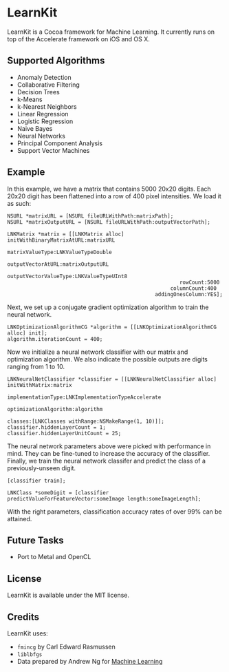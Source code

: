 LearnKit
========

LearnKit is a Cocoa framework for Machine Learning. It currently runs on top of the Accelerate framework on iOS and OS X.

Supported Algorithms
--------------------

- Anomaly Detection
- Collaborative Filtering
- Decision Trees
- k-Means
- k-Nearest Neighbors
- Linear Regression
- Logistic Regression
- Naive Bayes
- Neural Networks
- Principal Component Analysis
- Support Vector Machines

Example
-------

In this example, we have a matrix that contains 5000 20x20 digits. Each 20x20 digit has been flattened into a row of 400 pixel intensities. We load it as such:

```objc
NSURL *matrixURL = [NSURL fileURLWithPath:matrixPath];
NSURL *matrixOutputURL = [NSURL fileURLWithPath:outputVectorPath];

LNKMatrix *matrix = [[LNKMatrix alloc] initWithBinaryMatrixAtURL:matrixURL
												 matrixValueType:LNKValueTypeDouble
											   outputVectorAtURL:matrixOutputURL
										   outputVectorValueType:LNKValueTypeUInt8
														rowCount:5000
													 columnCount:400
												addingOnesColumn:YES];
```

Next, we set up a conjugate gradient optimization algorithm to train the neural network.

```objc
LNKOptimizationAlgorithmCG *algorithm = [[LNKOptimizationAlgorithmCG alloc] init];
algorithm.iterationCount = 400;
```

Now we initialize a neural network classifier with our matrix and optimization algorithm. We also indicate the possible outputs are digits ranging from 1 to 10.

```objc
LNKNeuralNetClassifier *classifier = [[LNKNeuralNetClassifier alloc] initWithMatrix:matrix 
																 implementationType:LNKImplementationTypeAccelerate
															  optimizationAlgorithm:algorithm
																			classes:[LNKClasses withRange:NSMakeRange(1, 10)]];
classifier.hiddenLayerCount = 1;
classifier.hiddenLayerUnitCount = 25;
```

The neural network parameters above were picked with performance in mind. They can be fine-tuned to increase the accuracy of the classifier. Finally, we train the neural network classifer and predict the class of a previously-unseen digit.

```objc
[classifier train];

LNKClass *someDigit = [classifier predictValueForFeatureVector:someImage length:someImageLength];
```

With the right parameters, classification accuracy rates of over 99% can be attained.

Future Tasks
------------

- Port to Metal and OpenCL

License
-------

LearnKit is available under the MIT license.

Credits
-------

LearnKit uses:

- `fmincg` by Carl Edward Rasmussen
- `liblbfgs`
- Data prepared by Andrew Ng for [Machine Learning](https://www.coursera.org/course/ml)
